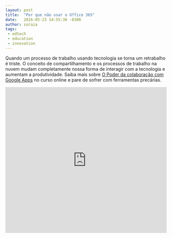 ```yaml
---
layout: post
title:  "Por que não usar o Office 365"
date:   2016-05-23 14:55:36 -0300
author: soraia
tags: 
 - edtech 
 - education 
 - innovation
---
```


Quando um processo de trabalho usando tecnologia se torna um retrabalho é triste. O conceito de compartilhamento e os processos de trabalho na nuvem mudam completamente nossa forma de interagir com a tecnologia e aumentam a produtividade. Saiba mais sobre [O Poder da colaboração com Google Apps](http://googletrainer.teachable.com/p/como-usar-google-apps) no curso online e pare de sofrer com ferramentas precárias.

<iframe 
  width="100%" 
  height="455" 
  src="http://www.youtube.com/embed/Ij9gl7nznTo" 
  frameborder="0" 
  allowfullscreen>
</iframe>